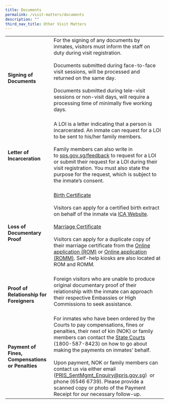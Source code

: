 ```yaml
---
title: Documents
permalink: /visit-matters/documents
description: ""
third_nav_title: Other Visit Matters
---
```

|  | | 
| -------- | -------- | 
|**Signing of Documents** |For the signing of any documents by inmates, visitors must inform the staff on duty during visit registration.<br>&nbsp;<br>Documents submitted during face-to-face visit sessions, will be processed and returned on the same day.<br>&nbsp;<br>Documents submitted during tele-visit sessions or non-visit days, will require a processing time of minimally five working days.<br>&nbsp;<br> |
|**Letter of Incarceration**| A LOI is a letter indicating that a person is incarcerated. An inmate can request for a LOI to be sent to his/her family members. <br>&nbsp;<Br>Family members can also write in to [sps.gov.sg/feedback](http://sps.gov.sg/feedback) to request for a LOI or submit their request for a LOI during their visit registration. You must also state the purpose for the request, which is subject to the inmate’s consent. <br>&nbsp;<br> | 
|**Loss of Documentary Proof** |<u>Birth Certificate</u><br>&nbsp;<br>Visitors can apply for a certified birth extract on behalf of the inmate via [ICA Website](https://www.ica.gov.sg/documents/birth/apply_extract). <br>&nbsp;<br><u>Marriage Certificate</u><br>&nbsp;<br>Visitors can apply for a duplicate copy of their marriage certificate from the [Online application (ROM)](www.rom.gov.sg/extract/rom_extract_start.asp) or [Online application (ROMM)](www.romm.gov.sg/extract/romm_extract_instruction.asp). Self-help kiosks are also located at ROM and ROMM.<br>&nbsp;<br> | 
|**Proof of Relationship for Foreigners** |Foreign visitors who are unable to produce original documentary proof of their relationship with the inmate can approach their respective Embassies or High Commissions to seek assistance.<br>&nbsp;<br> |
|**Payment of Fines, Compensations or Penalties** |For inmates who have been ordered by the Courts to pay compensations, fines or penalties, their next of kin (NOK) or family members can contact the [State Courts](https://www.judiciary.gov.sg/services/pay-a-court-fine-or-offer-of-composition) (1800-587-8423) on how to go about making the payments on inmates’ behalf. <br>&nbsp;<br>Upon payment, NOK or family members can contact us via either email ([PRIS\_SentMgmt\_Enquiry@pris.gov.sg](mailto:PRIS_SentMgmt_Enquiry@pris.gov.sg))  or phone (6546 6739). Please provide a scanned copy or photo of the Payment Receipt for our necessary follow-up.|